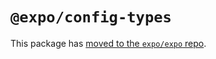 # `@expo/config-types`

This package has [moved to the `expo/expo` repo](https://github.com/expo/expo/tree/main/packages/%40expo/config-types).
